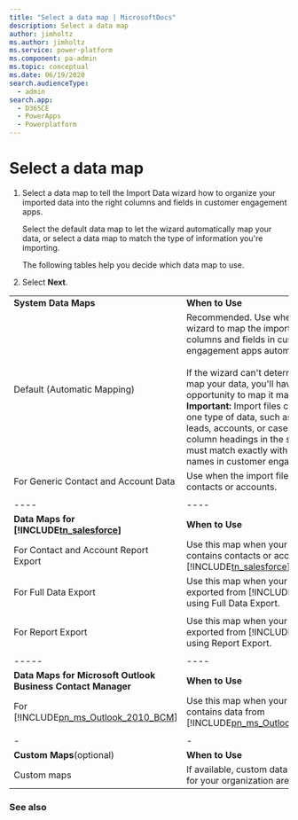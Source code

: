 ```yaml
---
title: "Select a data map | MicrosoftDocs"
description: Select a data map
author: jimholtz
ms.author: jimholtz
ms.service: power-platform
ms.component: pa-admin
ms.topic: conceptual
ms.date: 06/19/2020
search.audienceType: 
  - admin
search.app: 
  - D365CE
  - PowerApps
  - Powerplatform
---
```


# Select a data map

1. Select a data map to tell the Import Data wizard how to organize your imported data into the right columns and fields in customer engagement apps.  
  
   Select the default data map to let the wizard automatically map your data, or select a data map to match the type of information you're importing.  
  
   The following tables help you decide which data map to use.  
  
2. Select **Next**.  
   
|          |          |
|-------------|------|
|  **System Data Maps**   | **When to Use**    |
|     Default (Automatic Mapping)      | Recommended. Use when you want the wizard to map the imported data to the columns and fields in customer engagement apps automatically.<br /><br /> If the wizard can't determine how to map your data, you'll have an opportunity to map it manually later. **Important:**  Import files can only contain one type of data, such as contacts, leads, accounts, or cases. Also, the column headings in the source file must match exactly with the field names in customer engagement apps. |
| For Generic Contact and Account Data |  Use when the import file contains contacts or accounts.   |
|    |     |
|----|----|
| **Data Maps for [!INCLUDE[tn_salesforce](../includes/tn-salesforce.md)]** |    **When to Use**   |
|  For Contact and Account Report Export  |   Use this map when your import file contains contacts or accounts from [!INCLUDE[tn_salesforce](../includes/tn-salesforce.md)].    |
|  For Full Data Export  | Use this map when your import file is exported from [!INCLUDE[tn_salesforce](../includes/tn-salesforce.md)] using Full Data Export. |
|    |     |
| For Report Export  |  Use this map when your import file is exported from [!INCLUDE[tn_salesforce](../includes/tn-salesforce.md)] using Report Export.   |
|   |   |
|-----|----|
| **Data Maps for Microsoft Outlook Business Contact Manager**  |  **When to Use**  |
| For [!INCLUDE[pn_ms_Outlook_2010_BCM](../includes/pn-ms-outlook-2010-bcm.md)] | Use this map when your import file contains data from [!INCLUDE[pn_ms_Outlook_2010_BCM](../includes/pn-ms-outlook-2010-bcm.md)]. |
|   |    |  
|-|-|  
|  **Custom Maps**(optional)   |  **When to Use**  |  
|  Custom maps   |   If available, custom data maps created for your organization are listed here.   |  
  
### See also  

